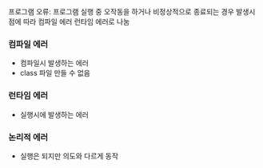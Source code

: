 프로그램 오류: 프로그램 실행 중 오작동을 하거나 비정상적으로 종료되는 경우
발생시점에 따라 컴파일 에러 런타임 에러로 나눔

### 컴파일 에러
- 컴파일시 발생하는 에러
- class 파일 만들 수 없음
### 런타임 에러
- 실행시에 발생하는 에러
### 논리적 에러
- 실행은 되지만 의도와 다르게 동작